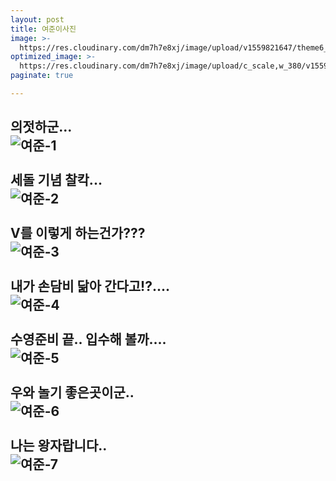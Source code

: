 ```yaml
---
layout: post
title: 여준이사진
image: >-
  https://res.cloudinary.com/dm7h7e8xj/image/upload/v1559821647/theme6_qeeojf.jpg
optimized_image: >-
  https://res.cloudinary.com/dm7h7e8xj/image/upload/c_scale,w_380/v1559821647/theme6_qeeojf.jpg
paginate: true

---
```


의젓하군...<br>
![여준-1](https://user-images.githubusercontent.com/100888733/156864172-9b8efdb7-ab78-4c0f-bcf2-5df5c799476c.jpg)
<br> <br>
세돌 기념 찰칵...<br>
![여준-2](https://user-images.githubusercontent.com/100888733/156864174-af1dd252-5b62-482c-a42d-7c3a65acb181.jpg)
<br> <br>
V를 이렇게 하는건가???<br>
![여준-3](https://user-images.githubusercontent.com/100888733/156864175-d08eb7c2-d002-448c-9b5a-be427bd41b12.jpg)
<br> <br>
내가 손담비 닮아 간다고!?....<br>
![여준-4](https://user-images.githubusercontent.com/100888733/156864176-94daf765-805f-4f7a-97e9-77a612ecf971.jpg)
<br> <br>
수영준비 끝.. 입수해 볼까....<br>
![여준-5](https://user-images.githubusercontent.com/100888733/156864178-d47e9935-e011-4dbc-8664-c4086bb32ffd.jpg)
<br> <br>
우와 놀기 좋은곳이군..<br>
![여준-6](https://user-images.githubusercontent.com/100888733/156864179-a9186d1a-e26f-45d1-8965-fad2a4e5afbd.jpg)
<br> <br>
나는 왕자랍니다..<br>
![여준-7](https://user-images.githubusercontent.com/100888733/156864170-05bc477c-759e-4c83-b56f-e93e847f1a51.jpg)
<br> <br>
---
